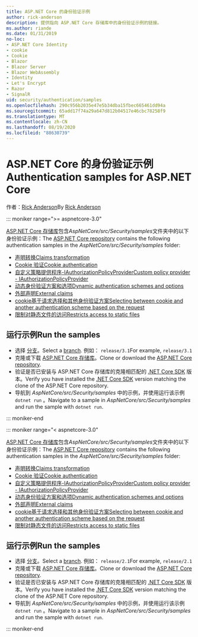```yaml
---
title: ASP.NET Core 的身份验证示例
author: rick-anderson
description: 提供指向 ASP.NET Core 存储库中的身份验证示例的链接。
ms.author: riande
ms.date: 01/31/2019
no-loc:
- ASP.NET Core Identity
- cookie
- Cookie
- Blazor
- Blazor Server
- Blazor WebAssembly
- Identity
- Let's Encrypt
- Razor
- SignalR
uid: security/authentication/samples
ms.openlocfilehash: 290c956b2035e47e5b34dba15fbec665461dd94a
ms.sourcegitcommit: 65add17f74a29a647d812b04517e46cbc78258f9
ms.translationtype: MT
ms.contentlocale: zh-CN
ms.lasthandoff: 08/19/2020
ms.locfileid: "88630739"
---
```

# <a name="authentication-samples-for-aspnet-core"></a><span data-ttu-id="ad9cd-103">ASP.NET Core 的身份验证示例</span><span class="sxs-lookup"><span data-stu-id="ad9cd-103">Authentication samples for ASP.NET Core</span></span>

<span data-ttu-id="ad9cd-104">作者：[Rick Anderson](https://twitter.com/RickAndMSFT)</span><span class="sxs-lookup"><span data-stu-id="ad9cd-104">By [Rick Anderson](https://twitter.com/RickAndMSFT)</span></span>

::: moniker range=">= aspnetcore-3.0"

<span data-ttu-id="ad9cd-105">[ASP.NET Core 存储库](https://github.com/dotnet/AspNetCore)包含*AspNetCore/src/Security/samples*文件夹中的以下身份验证示例：</span><span class="sxs-lookup"><span data-stu-id="ad9cd-105">The [ASP.NET Core repository](https://github.com/dotnet/AspNetCore) contains the following authentication samples in the *AspNetCore/src/Security/samples* folder:</span></span>

* [<span data-ttu-id="ad9cd-106">声明转换</span><span class="sxs-lookup"><span data-stu-id="ad9cd-106">Claims transformation</span></span>](https://github.com/dotnet/AspNetCore/tree/release/3.1/src/Security/samples/ClaimsTransformation)
* <span data-ttu-id="ad9cd-107">[Cookie 验证](https://github.com/dotnet/AspNetCore/tree/release/3.1/src/Security/samples/Cookies)</span><span class="sxs-lookup"><span data-stu-id="ad9cd-107">[Cookie authentication](https://github.com/dotnet/AspNetCore/tree/release/3.1/src/Security/samples/Cookies)</span></span>
* [<span data-ttu-id="ad9cd-108">自定义策略提供程序-IAuthorizationPolicyProvider</span><span class="sxs-lookup"><span data-stu-id="ad9cd-108">Custom policy provider - IAuthorizationPolicyProvider</span></span>](https://github.com/dotnet/AspNetCore/tree/release/3.1/src/Security/samples/CustomPolicyProvider)
* [<span data-ttu-id="ad9cd-109">动态身份验证方案和选项</span><span class="sxs-lookup"><span data-stu-id="ad9cd-109">Dynamic authentication schemes and options</span></span>](https://github.com/dotnet/AspNetCore/tree/release/3.1/src/Security/samples/DynamicSchemes)
* <span data-ttu-id="ad9cd-110">[外部声明](https://github.com/dotnet/AspNetCore/tree/release/3.1/src/Security/samples/Identity.ExternalClaims)</span><span class="sxs-lookup"><span data-stu-id="ad9cd-110">[External claims](https://github.com/dotnet/AspNetCore/tree/release/3.1/src/Security/samples/Identity.ExternalClaims)</span></span>
* [<span data-ttu-id="ad9cd-111">cookie基于请求选择和其他身份验证方案</span><span class="sxs-lookup"><span data-stu-id="ad9cd-111">Selecting between cookie and another authentication scheme based on the request</span></span>](https://github.com/dotnet/AspNetCore/tree/release/3.1/src/Security/samples/PathSchemeSelection)
* [<span data-ttu-id="ad9cd-112">限制对静态文件的访问</span><span class="sxs-lookup"><span data-stu-id="ad9cd-112">Restricts access to static files</span></span>](https://github.com/dotnet/AspNetCore/tree/release/3.1/src/Security/samples/StaticFilesAuth)

## <a name="run-the-samples"></a><span data-ttu-id="ad9cd-113">运行示例</span><span class="sxs-lookup"><span data-stu-id="ad9cd-113">Run the samples</span></span>

* <span data-ttu-id="ad9cd-114">选择 [分支](https://github.com/dotnet/AspNetCore)。</span><span class="sxs-lookup"><span data-stu-id="ad9cd-114">Select a [branch](https://github.com/dotnet/AspNetCore).</span></span> <span data-ttu-id="ad9cd-115">例如： `release/3.1`</span><span class="sxs-lookup"><span data-stu-id="ad9cd-115">For example, `release/3.1`</span></span>
* <span data-ttu-id="ad9cd-116">克隆或下载 [ASP.NET Core 存储库](https://github.com/dotnet/AspNetCore)。</span><span class="sxs-lookup"><span data-stu-id="ad9cd-116">Clone or download the [ASP.NET Core repository](https://github.com/dotnet/AspNetCore).</span></span>
* <span data-ttu-id="ad9cd-117">验证是否已安装与 ASP.NET Core 存储库的克隆相匹配的 [.NET Core SDK](https://dotnet.microsoft.com/download/dotnet-core) 版本。</span><span class="sxs-lookup"><span data-stu-id="ad9cd-117">Verify you have installed the [.NET Core SDK](https://dotnet.microsoft.com/download/dotnet-core) version matching the clone of the ASP.NET Core repository.</span></span>
* <span data-ttu-id="ad9cd-118">导航到 *AspNetCore/src/Security/samples* 中的示例，并使用运行该示例 `dotnet run` 。</span><span class="sxs-lookup"><span data-stu-id="ad9cd-118">Navigate to a sample in *AspNetCore/src/Security/samples* and run the sample with `dotnet run`.</span></span>

::: moniker-end

::: moniker range="< aspnetcore-3.0"

<span data-ttu-id="ad9cd-119">[ASP.NET Core 存储库](https://github.com/dotnet/AspNetCore)包含*AspNetCore/src/Security/samples*文件夹中的以下身份验证示例：</span><span class="sxs-lookup"><span data-stu-id="ad9cd-119">The [ASP.NET Core repository](https://github.com/dotnet/AspNetCore) contains the following authentication samples in the *AspNetCore/src/Security/samples* folder:</span></span>

* [<span data-ttu-id="ad9cd-120">声明转换</span><span class="sxs-lookup"><span data-stu-id="ad9cd-120">Claims transformation</span></span>](https://github.com/dotnet/AspNetCore/tree/release/2.1/src/Security/samples/ClaimsTransformation)
* <span data-ttu-id="ad9cd-121">[Cookie 验证](https://github.com/dotnet/AspNetCore/tree/release/2.1/src/Security/samples/Cookies)</span><span class="sxs-lookup"><span data-stu-id="ad9cd-121">[Cookie authentication](https://github.com/dotnet/AspNetCore/tree/release/2.1/src/Security/samples/Cookies)</span></span>
* [<span data-ttu-id="ad9cd-122">自定义策略提供程序-IAuthorizationPolicyProvider</span><span class="sxs-lookup"><span data-stu-id="ad9cd-122">Custom policy provider - IAuthorizationPolicyProvider</span></span>](https://github.com/dotnet/AspNetCore/tree/2.1.3/src/Security/samples/CustomPolicyProvider)
* [<span data-ttu-id="ad9cd-123">动态身份验证方案和选项</span><span class="sxs-lookup"><span data-stu-id="ad9cd-123">Dynamic authentication schemes and options</span></span>](https://github.com/dotnet/AspNetCore/tree/release/2.1/src/Security/samples/DynamicSchemes)
* <span data-ttu-id="ad9cd-124">[外部声明](https://github.com/dotnet/AspNetCore/tree/release/2.1/src/Security/samples/Identity.ExternalClaims)</span><span class="sxs-lookup"><span data-stu-id="ad9cd-124">[External claims](https://github.com/dotnet/AspNetCore/tree/release/2.1/src/Security/samples/Identity.ExternalClaims)</span></span>
* [<span data-ttu-id="ad9cd-125">cookie基于请求选择和其他身份验证方案</span><span class="sxs-lookup"><span data-stu-id="ad9cd-125">Selecting between cookie and another authentication scheme based on the request</span></span>](https://github.com/dotnet/AspNetCore/tree/release/2.1/src/Security/samples/PathSchemeSelection)
* [<span data-ttu-id="ad9cd-126">限制对静态文件的访问</span><span class="sxs-lookup"><span data-stu-id="ad9cd-126">Restricts access to static files</span></span>](https://github.com/dotnet/AspNetCore/tree/2.1.3/src/Security/samples/StaticFilesAuth)

## <a name="run-the-samples"></a><span data-ttu-id="ad9cd-127">运行示例</span><span class="sxs-lookup"><span data-stu-id="ad9cd-127">Run the samples</span></span>

* <span data-ttu-id="ad9cd-128">选择 [分支](https://github.com/dotnet/AspNetCore)。</span><span class="sxs-lookup"><span data-stu-id="ad9cd-128">Select a [branch](https://github.com/dotnet/AspNetCore).</span></span> <span data-ttu-id="ad9cd-129">例如： `release/2.1`</span><span class="sxs-lookup"><span data-stu-id="ad9cd-129">For example, `release/2.1`</span></span>
* <span data-ttu-id="ad9cd-130">克隆或下载 [ASP.NET Core 存储库](https://github.com/dotnet/AspNetCore)。</span><span class="sxs-lookup"><span data-stu-id="ad9cd-130">Clone or download the [ASP.NET Core repository](https://github.com/dotnet/AspNetCore).</span></span>
* <span data-ttu-id="ad9cd-131">验证是否已安装与 ASP.NET Core 存储库的克隆相匹配的 [.NET Core SDK](https://dotnet.microsoft.com/download/dotnet-core) 版本。</span><span class="sxs-lookup"><span data-stu-id="ad9cd-131">Verify you have installed the [.NET Core SDK](https://dotnet.microsoft.com/download/dotnet-core) version matching the clone of the ASP.NET Core repository.</span></span>
* <span data-ttu-id="ad9cd-132">导航到 *AspNetCore/src/Security/samples* 中的示例，并使用运行该示例 `dotnet run` 。</span><span class="sxs-lookup"><span data-stu-id="ad9cd-132">Navigate to a sample in *AspNetCore/src/Security/samples* and run the sample with `dotnet run`.</span></span>

::: moniker-end
